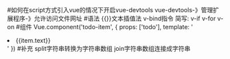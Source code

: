 #如何在script方式引入vue的情况下开启vue-devtools
 vue-devtools-》管理扩展程序-》允许访问文件网址
#语法
 {{}}文本插值法
 v-bind指令  简写:
 v-if
 v-for
 v-on
 #组件
Vue.component('todo-item', {
            props: ['todo'],
            template: '<li>{{item.text}}</li>'
        })
 #补充
 split字符串转换为字符串数组
 join字符串数组连接成字符串